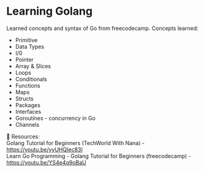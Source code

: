 # Learning Golang

Learned concepts and syntax of Go from freecodecamp.
Concepts learned:
- Primitive
- Data Types
- I/0
- Pointer
- Array & Slices
- Loops
- Conditionals
- Functions
- Maps
- Structs
- Packages
- Interfaces
- Goroutines - concurrency in Go
- Channels

📌 Resources: <br>
    Golang Tutorial for Beginners (TechWorld With Nana) - https://youtu.be/yyUHQIec83I <br>
    Learn Go Programming - Golang Tutorial for Beginners (freecodecamp) - https://youtu.be/YS4e4q9oBaU

